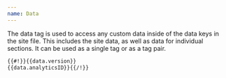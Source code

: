 ```yaml
---
name: Data
---
```


The data tag is used to access any custom data inside of the data keys in the site file. This includes the site data, as well as data for individual sections. It can be used as a single tag or as a tag pair.

```html
{{#!}}{{data.version}}
{{data.analyticsID}}{{/!}}
```